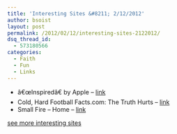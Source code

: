 ```yaml
---
title: 'Interesting Sites &#8211; 2/12/2012'
author: bsoist
layout: post
permalink: /2012/02/12/interesting-sites-2122012/
dsq_thread_id:
  - 573180566
categories:
  - Faith
  - Fun
  - Links
---
```

  * â€œInspiredâ€ by Apple &#8211; [link][1] 
  * Cold, Hard Football Facts.com: The Truth Hurts &#8211; [link][2] 
  * Small Fire &#8211; Home &#8211; [link][3] 

[see more interesting sites][4]

 [1]: http://inspiredbyapple.tumblr.com/page/2
 [2]: http://www.coldhardfootballfacts.com/
 [3]: http://www.smallfire.org/
 [4]: http://delicious.com/bsoist/s
